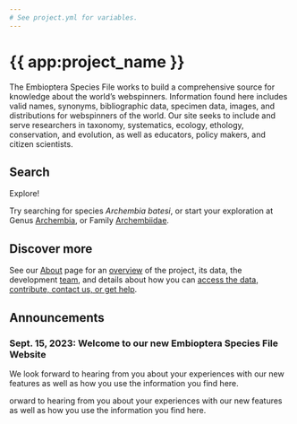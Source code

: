```yaml
---
# See project.yml for variables.
---
```


# {{ app:project_name }}
The Embioptera Species File works to build a comprehensive source for knowledge about the world’s webspinners. Information found here includes valid names, synonyms, bibliographic data, specimen data, images, and distributions for webspinners of the world. Our site seeks to include and serve researchers in taxonomy, systematics, ecology, ethology, conservation, and evolution, as well as educators, policy makers, and citizen scientists.

## Search

<autocomplete-otu class="w-full sm:w-96" placeholder="Search by taxon name"/>

Explore!

Try searching for species _Archembia batesi_, or start your exploration at Genus [Archembia](/otus/916001/overview),  or Family [Archembiidae](/otus/915989/overview).

## Discover more
See our [About](about) page for an [overview](about#overview) of the project, its data, the development [team](about#project-development-and-maintenance), and details about how you can [access the data, contribute, contact us, or get help](about#contribute-or-get-help). 

## Announcements

### Sept. 15, 2023: Welcome to our new Embioptera Species File Website
<p>We look forward to hearing from you about your experiences with our new features as well as how you use the information you find here.</p>orward to hearing from you about your experiences with our new features as well as how you use the information you find here.</p>

